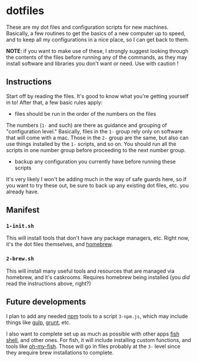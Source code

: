 # dotfiles

These are my dot files and configuration scripts for new machines. Basically, a few routines to get the basics of a new computer up to speed, and to keep all my configurations in a nice place, so I can get back to them. 

**NOTE**: if you want to make use of these, I strongly suggest looking through the contents of the files before running any of the commands, as they may install software and libraries you don't want or need. Use with caution !

## Instructions

Start off by reading the files. It's good to know what you're getting yourself in to! After that, a few basic rules apply:

- files should be run in the order of the numbers on the files

The numbers (`1-` and such) are there as guidance and grouping of "configuration level." Basically, files in the `1-` group rely only on software that will come with a mac. Those in the `2-` group are the same, but also can use things installed by the `1-` scripts, and so on. You should run all the scripts in one number group before proceeding to the next number group.

- backup any configuration you currently have before running these scripts

It's very likely I won't be adding much in the way of safe guards here, so if you want to try these out, be sure to back up any existing dot files, etc. you already have.

## Manifest

### `1-init.sh`

This will install tools that don't have any package managers, etc. Right now, it's the dot files themselves, and [homebrew](http://brew.sh).

### `2-brew.sh`

This will install many useful tools and resources that are managed via homebrew, and it's caskrooms. Requires homebrew being installed (you *did* read the instructions above, right?)


## Future developments

I plan to add any needed [npm](https://www.npmjs.com) tools to a script `3-npm.js`, which may include things like [gulp](http://gulpjs.com), [grunt](http://gruntjs.com), etc. 

I also want to complete set up as much as possible with other apps [fish shell](https://fishshell.com), and other ones. For fish, it will include installing custom functions, and tools like [oh-my-fish](https://github.com/oh-my-fish/oh-my-fish). Those will go in files probably at the `3-` level since they arequire brew installations to complete.
